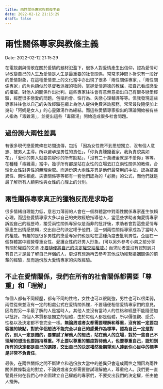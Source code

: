 ```yaml
---
title: 兩性關係專家與教條主義 
date: 2022-02-12 21:15:29 
draft: false
---
```

# 兩性關係專家與教條主義
Date: 2022-02-12 21:15:29

<!-- wp:paragraph -->
<p>在電視劇與情歌在關於愛情的題材氾濫下，很多人對愛情產生出信仰，認為愛情可以改變自己的人生及愛情是人生是最重要的社會關係，常常求神問卜祈求有一段好的愛情對象，在這種愛情至上的文化當中亦出現了很多「兩性關係專家」。「兩性關係專家」的角色類似於基督教派裡的牧師，掌握愛情道德的教條，把自己看成戀愛的權威，對他人的關係作出批判。這些專家往往會有意無意指出自己有很多戀愛經驗，經歷很多戀愛的問題，包括約會、性行為、失戀心理輔導等等。但我發現這些專家往往會以自己的失敗經驗在網上為他人提供免費咨詢服務，常常最後隨便加上幾句「阿媽是女人」的心靈雞湯作為總結。而這些愛情專家指出的理論開始被有些人指為「毒雞湯」，並提出這些「毒雞湯」開始造成很多社會問題。</p>
<!-- /wp:paragraph -->

<!-- wp:heading -->
<h2 id="過份誇大兩性差異">過份誇大兩性差異</h2>
<!-- /wp:heading -->

<!-- wp:paragraph -->
<p>有很多現代戀愛教條在坊間流傳，包括 「因為女性做不到思想獨立、沒有個人意志、被男人主導，所以避孕是男性的責任」，「你負責賺錢養家，我負責貌美如花」，「愛你的男人就要包容你的所有缺點」，「沒有二十萬禮金就是不愛你」等等。在種種「毒雞湯」當中，幾乎所有都是站在女性的立場去訂立兩性關係的教條，合理化女性對男性的無理索取。而過份誇大兩性差異是他們最常用的手法，認為結識異性、兩性相處、夫妻關係等等都有一套他們認為的「必勝」的公式，而他們就是最了解所有人類男性與女性的心理上的分別。</p>
<!-- /wp:paragraph -->

<!-- wp:heading -->
<h2 id="兩性關係專家真正的獵物反而是求助者">兩性關係專家真正的獵物反而是求助者</h2>
<!-- /wp:heading -->

<!-- wp:paragraph -->
<p>很多情緒自理能力低，意志力薄弱的人會在一個群體當中對兩性關係專家產生依賴心理。而這些愛情專家大多以自己的失敗經驗指導他人，當這些求助者向愛情專家訴說自己的經歷時，接受兩性關係專家似是而非的批評後，求助者會對這些愛情專家產生出情感依賴，交出自己的決定權予他們，這一刻兩性關係專家成為了當時人的權威。有趣的是很多男性的戀愛專家們也是站在這種角度去批判男性，企圖在一個群體當中經營尊重女性、愛護女性的好男人形象。(可以另外參考小弟之前分享有關於權威的文章 <a href="https://curiosityforever.wordpress.com/2022/01/19/%e4%b8%8d%e8%a6%81%e9%9a%a8%e4%be%bf%e5%b0%87%e8%87%aa%e5%b7%b1%e7%9a%84%e6%b1%ba%e5%ae%9a%e6%ac%8a%e4%ba%a4%e7%b5%a6%e6%ac%8a%e5%a8%81/">不要隨便將自己的決定權交給權威</a>。) 而求助者並沒有認知到只有自己才是最了解自己伴侶的人，更沒有想過再去參考其他成功維繫婚姻關係的前輩的經驗，反而過份放大愛情專家的失敗經驗。</p>
<!-- /wp:paragraph -->

<!-- wp:heading -->
<h2 id="不止在愛情關係-我們在所有的社會關係都需要-尊重-和-理解">不止在愛情關係，我們在所有的社會關係都需要「尊重」和「理解」</h2>
<!-- /wp:heading -->

<!-- wp:paragraph -->
<p>每個人都有不同經歷，都有不同的性格，女性也可以很剛強，男性也可以很柔弱，兩性從來並沒有一定的相處公式在愛情關係裡，不要隨便相信愛情專家們的意見，因為對另一半最了解的人是當時人，其他人並沒有當時人的性格和經歷不能隨便加以批評。每個人本質都是獨立的個體，由於每個人都是個體，所以價值觀、感受、性格以及決定都不會完全一樣。<strong>無論男或者女都需要理解和尊重，沒有誰一定要包容誰的缺點，對於伴侶想法不能完全以自己的感覺作為標準，認為自己一定是對的，別人一定是錯的，要嘗試了解他人的想法，站在他人的立場，對於一些自己不理解的想法也要抱持尊重。不止要以尊重的態度對待他人，也要尊重自己，認知到所有的決定都是自己的選擇，交出自己的決定權然後期望別人達到你心目中的標準是非常不負責任</strong>。</p>
<!-- /wp:paragraph -->

<!-- wp:paragraph -->
<p>最後，在兩性關係之間不斷建立和過份放大當中的差異只會造成兩性之間因為兩性關係教條製造的對立，不論男或者女都需要嘗試理解他人，尊重他人。我們要一直警覺任何在我們心中企圖建立自己權威的專家們，不要交出我們的決定權，任由他人擺佈。</p>
<!-- /wp:paragraph -->
